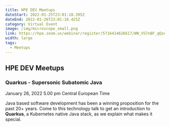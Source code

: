 ```yaml
---
title: HPE DEV Meetups
dateStart: 2022-01-25T23:01:18.395Z
dateEnd: 2022-01-26T23:01:18.425Z
category: Virtual Event
image: /img/microscope_small.png
link: https://hpe.zoom.us/webinar/register/5716414626617/WN_VS7nBF_qQze0G64XLzBilw
width: large
tags:
  - Meetups
---
```

## HPE DEV Meetups

### Quarkus - Supersonic Subatomic Java

January 26, 2022 5.00 pm Central European Time

Java based software development has been a winning proposition for the past 20+ years. Come to this technology talk to get an introduction to **Quarkus**, a Kubernetes native Java stack, as we explain what makes it special. 